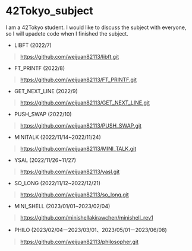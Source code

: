 # 42Tokyo_subject
I am a 42Tokyo student.
I would like to discuss the subject with everyone, so I will upadete code when I finished the subject.

- LIBFT (2022/7)
>https://github.com/weijuan82113/libft.git

- FT_PRINTF (2022/8)
>https://github.com/weijuan82113/FT_PRINTF.git

- GET_NEXT_LINE (2022/9)
>https://github.com/weijuan82113/GET_NEXT_LINE.git

- PUSH_SWAP (2022/10)
>https://github.com/weijuan82113/PUSH_SWAP.git

- MINITALK (2022/11/14~2022/11/24)
>https://github.com/weijuan82113/MINI_TALK.git

- YSAL (2022/11/26~11/27)
>https://github.com/weijuan82113/yasl.git

- SO_LONG (2022/11/12~2022/12/21)
>https://github.com/weijuan82113/so_long.git

- MINI_SHELL (2023/01/01~2023/02/04)
>https://github.com/minishellakirawchen/minishell_rev1


- PHILO (2023/02/04ー2023/03/01、2023/05/01ー2023/06/08)
>https://github.com/weijuan82113/philosopher.git
